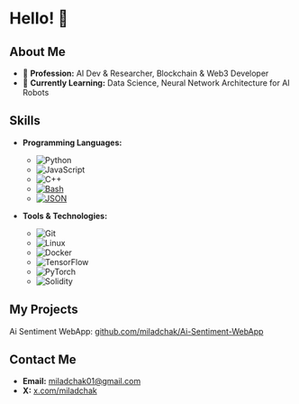 # Hello! 👋

## About Me

- 💼 **Profession:** AI Dev & Researcher, Blockchain & Web3 Developer
- 🌱 **Currently Learning:** Data Science, Neural Network Architecture for AI Robots

## Skills

- **Programming Languages:**
  - ![Python](https://img.shields.io/badge/Python-3776AB?style=for-the-badge&logo=python&logoColor=white)
  - ![JavaScript](https://img.shields.io/badge/JavaScript-F7DF1E?style=for-the-badge&logo=javascript&logoColor=black)
  - ![C++](https://img.shields.io/badge/C++-00599C?style=for-the-badge&logo=c%2B%2B&logoColor=white)
  - [![Bash](https://img.shields.io/badge/Bash-4EAA25?style=for-the-badge&logo=gnubash&logoColor=fff)](#)
  - [![JSON](https://img.shields.io/badge/JSON-000?style=for-the-badge&logo=json&logoColor=fff)](#)

- **Tools & Technologies:**
  - ![Git](https://img.shields.io/badge/Git-F05032?style=for-the-badge&logo=git&logoColor=white)
  - ![Linux](https://img.shields.io/badge/Linux-FCC624?style=for-the-badge&logo=linux&logoColor=black)
  - ![Docker](https://img.shields.io/badge/Docker-2496ED?style=for-the-badge&logo=docker&logoColor=white)
  - ![TensorFlow](https://img.shields.io/badge/TensorFlow-FF6F00?style=for-the-badge&logo=tensorflow&logoColor=white)
  - ![PyTorch](https://img.shields.io/badge/PyTorch-EE4C2C?style=for-the-badge&logo=pytorch&logoColor=white)
  - ![Solidity](https://img.shields.io/badge/Solidity-363636?style=for-the-badge&logo=solidity&logoColor=white)
  
## My Projects

Ai Sentiment WebApp: [github.com/miladchak/Ai-Sentiment-WebApp](https://github.com/miladchak/Ai-Sentiment-WebApp)


## Contact Me

- **Email:** [miladchak01@gmail.com](mailto:miladchak01@gmail.com)
- **X:** [x.com/miladchak](https://x.com/miladchak)

